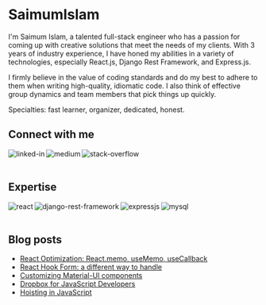 # SaimumIslam

I'm Saimum Islam, a talented full-stack engineer who has a passion for coming up with creative solutions that meet the needs of my clients. With 3 years of industry experience, I have honed my abilities in a variety of technologies, especially React.js, Django Rest Framework, and Express.js.

I firmly believe in the value of coding standards and do my best to adhere to them when writing high-quality, idiomatic code. I also think of effective group dynamics and team members that pick things up quickly.

Specialties: fast learner, organizer, dedicated, honest.

## Connect with me

[<img align="left" alt="linked-in" src="https://img.shields.io/badge/linkedin-%230077B5.svg?&style=for-the-badge&logo=linkedin&logoColor=white" />](https://www.linkedin.com/in/saimum27/)
[<img align="left" alt="medium" src="https://img.shields.io/badge/medium-%2312100E.svg?&style=for-the-badge&logo=medium&logoColor=white" />](https://medium.com/@saimumislam27)
[<img align="left" alt="stack-overflow" src="https://img.shields.io/badge/stack%20overflow-FE7A16?logo=stack-overflow&logoColor=white&style=for-the-badge" />](https://stackoverflow.com/users/10611188/saimumislam27)

<br>
<br>

## Expertise

<img align="left" alt="react" src="https://img.shields.io/badge/react%20-%2320232a.svg?&style=for-the-badge&logo=react&logoColor=%2361DAFB" />
<img align="left" alt="django-rest-framework" src="https://img.shields.io/badge/django%20rest%20framework-%23A30000?logo=django&logoColor=white&style=for-the-badge" />
<img align="left" alt="expressjs" src="https://img.shields.io/badge/express.js%20-%2343853D.svg?&style=for-the-badge&logo=express.js&logoColor=white" />
<img align="left" alt="mysql" src="https://img.shields.io/badge/mysql-%23316192.svg?&style=for-the-badge&logo=mysql&logoColor=%2361DAFB" />
<br>
<br>

## Blog posts
- [React Optimization: React.memo, useMemo, useCallback](https://saimumislam27.medium.com/react-optimization-react-memo-usememo-usecallback-45f1040e6f98)
- [React Hook Form: a different way to handle](https://medium.com/@saimumislam27/react-hook-form-a-different-way-to-handle-e3c7df04972b)
- [Customizing Material-UI components](https://saimumislam27.medium.com/customizing-material-ui-components-cd77e296f2c)
- [Dropbox for JavaScript Developers](https://saimumislam27.medium.com/dropbox-for-javascript-developers-8c724dfd9406)
- [Hoisting in JavaScript](https://saimumislam27.medium.com/hoisting-in-javascript-8eaa6e9d6107)
  
<!--
**SaimumIslam/SaimumIslam** is a ✨ _special_ ✨ repository because its `README.md` (this file) appears on your GitHub profile.

Here are some ideas to get you started:

- 🔭 I’m currently working on ...
- 🌱 I’m currently learning ...
- 👯 I’m looking to collaborate on ...
- 🤔 I’m looking for help with ...
- 💬 Ask me about ...
- 📫 How to reach me: ...
- 😄 Pronouns: ...
- ⚡ Fun fact: ...
-->

